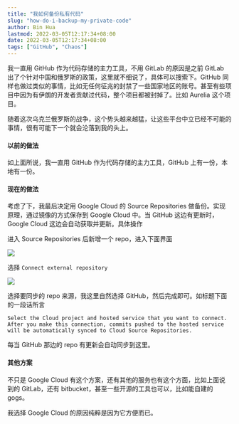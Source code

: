```yaml
---
title: "我如何备份私有代码"
slug: "how-do-i-backup-my-private-code"
author: Bin Hua
lastmod: 2022-03-05T12:17:34+08:00
date: 2022-03-05T12:17:34+08:00
tags: ["GitHub", "Chaos"]
---
```


我一直用 GitHub 作为代码存储的主力工具，不用 GitLab 的原因是之前 GitLab 出了个针对中国和俄罗斯的政策，这里就不细说了，具体可以搜索下。GitHub 同样也做过类似的事情，比如无任何征兆的封禁了一些国家地区的账号。甚至有些项目中因为有伊朗的开发者贡献过代码，整个项目都被封掉了。比如 Aurelia 这个项目。

随着这次乌克兰俄罗斯的战争，这个势头越来越猛，让这些平台中立已经不可能的事情，很有可能下一个就会沦落到我的头上。

#### 以前的做法

如上面所说，我一直用 GitHub 作为代码存储的主力工具，GitHub 上有一份，本地有一份。

#### 现在的做法

考虑了下，我最后决定用 Google Cloud 的 Source Repositories 做备份。实现原理，通过镜像的方式保存到 Google Cloud 中。当 GitHub 这边有更新时，Google Cloud 这边会自动获取并更新。具体操作

进入 Source Repositories 后新增一个 repo，进入下面界面

![](/imgs/how-do-i-backup-my-private-code-001.jpg)

选择 `Connect external repository`

![](/imgs/how-do-i-backup-my-private-code-002.jpg)

选择要同步的 repo 来源，我这里自然选择 GitHub，然后完成即可。如标题下面的一段话所言

```
Select the Cloud project and hosted service that you want to connect. After you make this connection, commits pushed to the hosted service will be automatically synced to Cloud Source Repositories. 
```

每当 GitHub 那边的 repo 有更新会自动同步到这里。

#### 其他方案

不只是 Google Cloud 有这个方案，还有其他的服务也有这个方面，比如上面说到的 GitLab，还有 bitbucket，甚至一些开源的工具也可以，比如能自建的 gogs。

我选择 Google Cloud 的原因纯粹是因为它方便而已。
